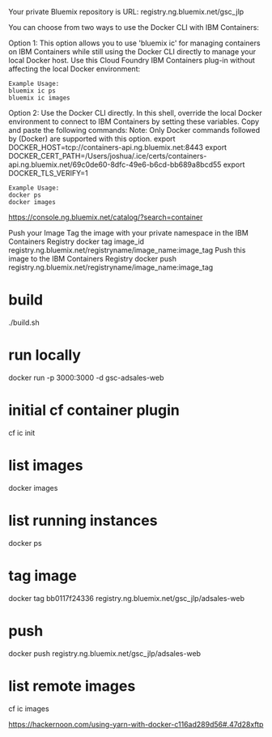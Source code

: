 Your private Bluemix repository is URL: registry.ng.bluemix.net/gsc_jlp

You can choose from two ways to use the Docker CLI with IBM Containers:


Option 1: This option allows you to use 'bluemix ic' for managing containers on IBM Containers while still using the Docker CLI directly to manage your local Docker host.
	Use this Cloud Foundry IBM Containers plug-in without affecting the local Docker environment:


	Example Usage:
	bluemix ic ps
	bluemix ic images

Option 2: Use the Docker CLI directly. In this shell, override the local Docker environment to connect to IBM Containers by setting these variables. Copy and paste the following commands:
	Note: Only Docker commands followed by (Docker) are supported with this option.
 	export DOCKER_HOST=tcp://containers-api.ng.bluemix.net:8443
 	export DOCKER_CERT_PATH=/Users/joshua/.ice/certs/containers-api.ng.bluemix.net/69c0de60-8dfc-49e6-b6cd-bb689a8bcd55
 	export DOCKER_TLS_VERIFY=1

	Example Usage:
	docker ps
	docker images

https://console.ng.bluemix.net/catalog/?search=container

Push your Image
Tag the image with your private namespace in the IBM Containers Registry
docker tag image_id registry.ng.bluemix.net/registryname/image_name:image_tag
Push this image to the IBM Containers Registry
docker push registry.ng.bluemix.net/registryname/image_name:image_tag

# build
./build.sh

# run locally
docker run -p 3000:3000 -d gsc-adsales-web

# initial cf container plugin
cf ic init

# list images
docker images

# list running instances
docker ps

# tag image
docker tag bb0117f24336 registry.ng.bluemix.net/gsc_jlp/adsales-web

# push
docker push registry.ng.bluemix.net/gsc_jlp/adsales-web

# list remote images
cf ic images

https://hackernoon.com/using-yarn-with-docker-c116ad289d56#.47d28xftp
